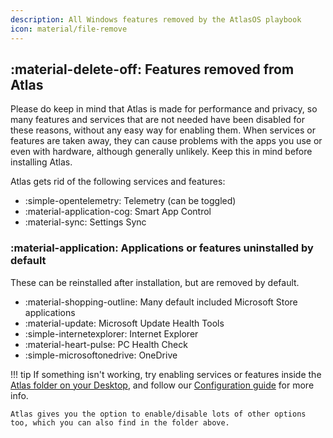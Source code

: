```yaml
---
description: All Windows features removed by the AtlasOS playbook
icon: material/file-remove
---
```


## :material-delete-off: Features removed from Atlas

Please do keep in mind that Atlas is made for performance and privacy, so many features and services that are not needed have been disabled for these reasons, without any easy way for enabling them. When services or features are taken away, they can cause problems with the apps you use or even with hardware, although generally unlikely. Keep this in mind before installing Atlas.

Atlas gets rid of the following services and features:

- :simple-opentelemetry: Telemetry (can be toggled)
- :material-application-cog: Smart App Control
- :material-sync: Settings Sync

### :material-application: Applications or features uninstalled by default

These can be reinstalled after installation, but are removed by default.

- :material-shopping-outline: Many default included Microsoft Store applications
- :material-update: Microsoft Update Health Tools
- :simple-internetexplorer: Internet Explorer
- :material-heart-pulse: PC Health Check
- :simple-microsoftonedrive: OneDrive

!!! tip
    If something isn't working, try enabling services or features  inside the [Atlas folder on your Desktop](file://C:/Users/default/Desktop/Atlas), and follow our [Configuration guide](../getting-started/post-installation/drivers/getting-started.md) for more info.
    
    Atlas gives you the option to enable/disable lots of other options too, which you can also find in the folder above.

